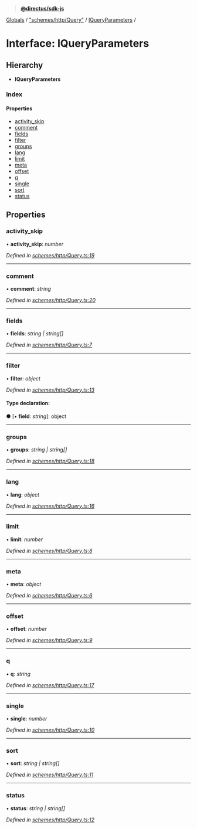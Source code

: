 > **[@directus/sdk-js](../README.md)**

[Globals](../README.md) / ["schemes/http/Query"](../modules/_schemes_http_query_.md) / [IQueryParameters](_schemes_http_query_.iqueryparameters.md) /

# Interface: IQueryParameters

## Hierarchy

* **IQueryParameters**

### Index

#### Properties

* [activity_skip](_schemes_http_query_.iqueryparameters.md#activity_skip)
* [comment](_schemes_http_query_.iqueryparameters.md#comment)
* [fields](_schemes_http_query_.iqueryparameters.md#fields)
* [filter](_schemes_http_query_.iqueryparameters.md#filter)
* [groups](_schemes_http_query_.iqueryparameters.md#groups)
* [lang](_schemes_http_query_.iqueryparameters.md#lang)
* [limit](_schemes_http_query_.iqueryparameters.md#limit)
* [meta](_schemes_http_query_.iqueryparameters.md#meta)
* [offset](_schemes_http_query_.iqueryparameters.md#offset)
* [q](_schemes_http_query_.iqueryparameters.md#q)
* [single](_schemes_http_query_.iqueryparameters.md#single)
* [sort](_schemes_http_query_.iqueryparameters.md#sort)
* [status](_schemes_http_query_.iqueryparameters.md#status)

## Properties

###  activity_skip

• **activity_skip**: *number*

*Defined in [schemes/http/Query.ts:19](https://github.com/janbiasi/sdk-js/blob/6d04a0b/src/schemes/http/Query.ts#L19)*

___

###  comment

• **comment**: *string*

*Defined in [schemes/http/Query.ts:20](https://github.com/janbiasi/sdk-js/blob/6d04a0b/src/schemes/http/Query.ts#L20)*

___

###  fields

• **fields**: *string | string[]*

*Defined in [schemes/http/Query.ts:7](https://github.com/janbiasi/sdk-js/blob/6d04a0b/src/schemes/http/Query.ts#L7)*

___

###  filter

• **filter**: *object*

*Defined in [schemes/http/Query.ts:13](https://github.com/janbiasi/sdk-js/blob/6d04a0b/src/schemes/http/Query.ts#L13)*

#### Type declaration:

● \[▪ **field**: *string*\]: object

___

###  groups

• **groups**: *string | string[]*

*Defined in [schemes/http/Query.ts:18](https://github.com/janbiasi/sdk-js/blob/6d04a0b/src/schemes/http/Query.ts#L18)*

___

###  lang

• **lang**: *object*

*Defined in [schemes/http/Query.ts:16](https://github.com/janbiasi/sdk-js/blob/6d04a0b/src/schemes/http/Query.ts#L16)*

___

###  limit

• **limit**: *number*

*Defined in [schemes/http/Query.ts:8](https://github.com/janbiasi/sdk-js/blob/6d04a0b/src/schemes/http/Query.ts#L8)*

___

###  meta

• **meta**: *object*

*Defined in [schemes/http/Query.ts:6](https://github.com/janbiasi/sdk-js/blob/6d04a0b/src/schemes/http/Query.ts#L6)*

___

###  offset

• **offset**: *number*

*Defined in [schemes/http/Query.ts:9](https://github.com/janbiasi/sdk-js/blob/6d04a0b/src/schemes/http/Query.ts#L9)*

___

###  q

• **q**: *string*

*Defined in [schemes/http/Query.ts:17](https://github.com/janbiasi/sdk-js/blob/6d04a0b/src/schemes/http/Query.ts#L17)*

___

###  single

• **single**: *number*

*Defined in [schemes/http/Query.ts:10](https://github.com/janbiasi/sdk-js/blob/6d04a0b/src/schemes/http/Query.ts#L10)*

___

###  sort

• **sort**: *string | string[]*

*Defined in [schemes/http/Query.ts:11](https://github.com/janbiasi/sdk-js/blob/6d04a0b/src/schemes/http/Query.ts#L11)*

___

###  status

• **status**: *string | string[]*

*Defined in [schemes/http/Query.ts:12](https://github.com/janbiasi/sdk-js/blob/6d04a0b/src/schemes/http/Query.ts#L12)*